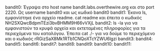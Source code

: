 bandit0: Έγραψα στο host name bandit.labs.overthewire.org και στο port 2220. Ως username bandit0 και ως κωδικό bandit0
bandit1: Έκανα ls, εμφανίστηκε ένα αρχείο readme. cat readme και έπειτα ο κωδικός NH2SXQwcBdpmTEzi3bvBHMM9H66vVXjL
bandit2: ls -la για να εμφανιστούν τα κρυφά αρχεία και εκτεταμένες πληροφορίες για τα περιεχόμενα του καταλόγου. Έπειτα cat ./- για να δούμε το περιεχόμενο και ο κωδικός rRGizSaX8Mk1RTb1CNQoXTcYZWU6lgzi
bandit3: 
bandit4: 
bandit5: 
bandit6: 
bandit7: 
bandit8: 
bandit9: 
bandit10: 
bandit11: 

